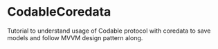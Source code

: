 # CodableCoredata
Tutorial to understand usage of Codable protocol with coredata to save models and follow MVVM design pattern along.

